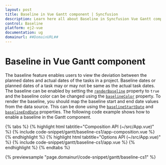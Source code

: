 ```yaml
---
layout: post
title: Baseline in Vue Gantt component | Syncfusion
description: Learn here all about Baseline in Syncfusion Vue Gantt component of Syncfusion Essential JS 2 and more.
control: Baseline 
platform: ej2-vue
documentation: ug
domainurl: ##DomainURL##
---
```


# Baseline in Vue Gantt component

The baseline feature enables users to view the deviation between the planned dates and actual dates of the tasks in a project. Baseline dates or planned dates of a task may or may not be same as the actual task dates. The baseline can be enabled by setting the [`renderBaseline`](https://ej2.syncfusion.com/vue/documentation/api/gantt/#renderbaseline) property to `true` and the baseline color can be changed using the [`baselineColor`](https://ej2.syncfusion.com/vue/documentation/api/gantt/#baselinecolor) property. To render the baseline, you should map the baseline start and end date values from the data source. This can be done using the [`baselineStartDate`](https://ej2.syncfusion.com/vue/documentation/api/gantt/taskFields/#baselinestartdate) and [`baselineEndDate`](https://ej2.syncfusion.com/vue/documentation/api/gantt/taskFields/#baselineenddate) properties. The following code example shows how to enable a baseline in the Gantt component.

{% tabs %}
{% highlight html tabtitle="Composition API (~/src/App.vue)" %}
{% include code-snippet/gantt/baseline-cs1/app-composition.vue %}
{% endhighlight %}
{% highlight html tabtitle="Options API (~/src/App.vue)" %}
{% include code-snippet/gantt/baseline-cs1/app.vue %}
{% endhighlight %}
{% endtabs %}
        
{% previewsample "page.domainurl/code-snippet/gantt/baseline-cs1" %}